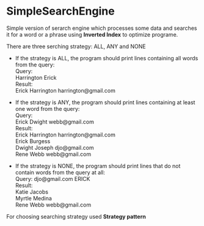 # SimpleSearchEngine
Simple version of serarch engine which processes some data and searches it for a word or a phrase using **Inverted Index** to optimize 
programe.

There are three serching strategy:
ALL, ANY and NONE
- If the strategy is ALL, the program should print lines containing all words from the query:</br>
Query:</br>
Harrington Erick</br>
Result:</br>
Erick Harrington harrington<span></span>@gmail.com

- If the strategy is ANY, the program should print lines containing at least one word from the query:<br>
Query:<br>
Erick Dwight webb<span></span>@gmail.com <br>
Result:<br>
Erick Harrington harrington<span></span>@gmail.com<br>
Erick Burgess<br>
Dwight Joseph djo<span></span>@gmail.com<br>
Rene Webb webb<span></span>@gmail.com

- If the strategy is NONE, the program should print lines that do not contain words from the query at all:<br>
Query:
djo<span></span>@gmail.com ERICK<br>
Result:<br>
Katie Jacobs<br>
Myrtle Medina<br>
Rene Webb webb<span></span>@gmail.com

For choosing searching strategy used **Strategy pattern**
